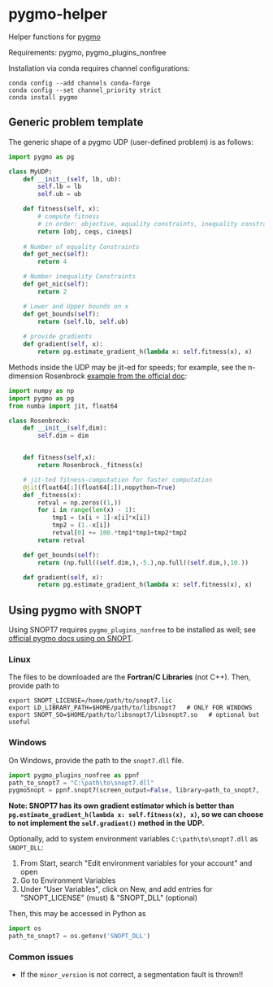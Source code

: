 # pygmo-helper
Helper functions for [pygmo](https://esa.github.io/pygmo2/index.html)

Requirements: pygmo, pygmo_plugins_nonfree

Installation via conda requires channel configurations:

```shell
conda config --add channels conda-forge
conda config --set channel_priority strict
conda install pygmo
```

## Generic problem template

The generic shape of a pygmo UDP (user-defined problem) is as follows:

```python
import pygmo as pg

class MyUDP:
    def __init__(self, lb, ub):
        self.lb = lb
        self.ub = ub

    def fitness(self, x):
        # compute fitness 
        # in order: objective, equality constraints, inequality constraints
        return [obj, ceqs, cineqs]
    
    # Number of equality Constraints
    def get_nec(self):
        return 4

    # Number inequality Constraints
    def get_nic(self):
        return 2

    # Lower and Upper bounds on x
    def get_bounds(self):
        return (self.lb, self.ub)
		
    # provide gradients
    def gradient(self, x):
        return pg.estimate_gradient_h(lambda x: self.fitness(x), x)
```

Methods inside the UDP may be jit-ed for speeds; for example, see the n-dimension Rosenbrock [example from the official doc](https://esa.github.io/pygmo2/tutorials/coding_udp_simple.html#notes-on-computational-speed):

```python
import numpy as np
import pygmo as pg
from numba import jit, float64

class Rosenbrock:
    def __init__(self,dim):
        self.dim = dim


    def fitness(self,x):
        return Rosenbrock._fitness(x)

    # jit-ted fitness-computation for faster computation
    @jit(float64[:](float64[:]),nopython=True)
    def _fitness(x):
        retval = np.zeros((1,))
        for i in range(len(x) - 1):
            tmp1 = (x[i + 1]-x[i]*x[i])
            tmp2 = (1.-x[i])
            retval[0] += 100.*tmp1*tmp1+tmp2*tmp2
        return retval

    def get_bounds(self):
        return (np.full((self.dim,),-5.),np.full((self.dim,),10.))

    def gradient(self, x):
        return pg.estimate_gradient_h(lambda x: self.fitness(x), x)
```


## Using pygmo with SNOPT
Using SNOPT7 requires `pygmo_plugins_nonfree` to be installed as well; see [official pygmo docs using on SNOPT](https://esa.github.io/pagmo_plugins_nonfree/py_snopt7.html). 

### Linux

The files to be downloaded are the **Fortran/C Libraries** (not C++). 
Then, provide path to 

```
export SNOPT_LICENSE=/home/path/to/snopt7.lic
export LD_LIBRARY_PATH=$HOME/path/to/libsnopt7   # ONLY FOR WINDOWS
export SNOPT_SO=$HOME/path/to/libsnopt7/libsnopt7.so   # optional but useful
```

### Windows
On Windows, provide the path to the `snopt7.dll` file. 

```python
import pygmo_plugins_nonfree as ppnf
path_to_snopt7 = "C:\path\to\snopt7.dll"
pygmoSnopt = ppnf.snopt7(screen_output=False, library=path_to_snopt7,  minor_version=7)  # MAKE SURE MINOR_VERSION IS CORRECT
```

**Note: SNOPT7 has its own gradient estimator which is better than `pg.estimate_gradient_h(lambda x: self.fitness(x), x)`, so we can choose to not implement the `self.gradient()` method in the UDP.**

Optionally, add to system environment variables `C:\path\to\snopt7.dll` as `SNOPT_DLL`:

1. From Start, search "Edit environment variables for your account" and open
2. Go to Environment Variables
3. Under "User Variables", click on New, and add entries for "SNOPT_LICENSE" (must) & "SNOPT_DLL" (optional)

Then, this may be accessed in Python as 

```python
import os
path_to_snopt7 = os.getenv('SNOPT_DLL')
```

### Common issues

- If the `minor_version` is not correct, a segmentation fault is thrown!!
